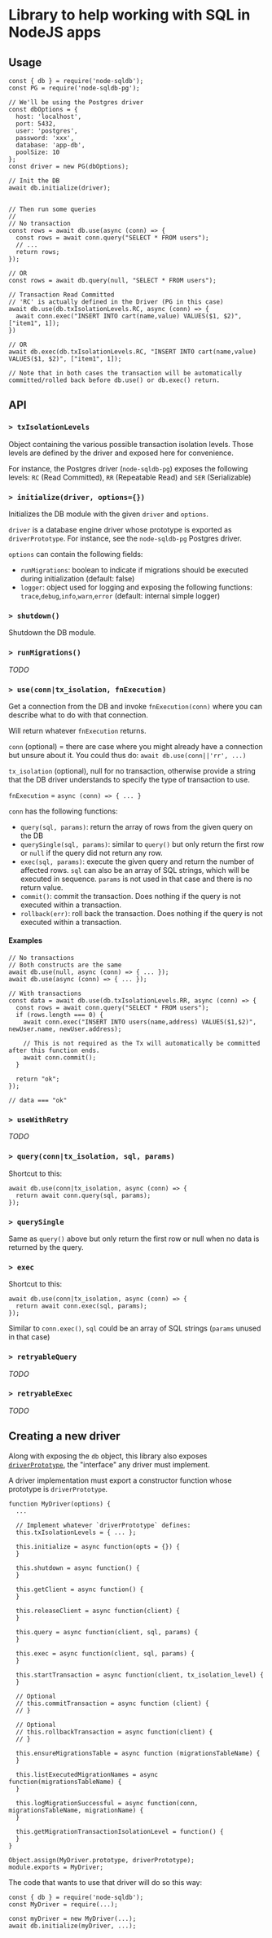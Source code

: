 # Library to help working with SQL in NodeJS apps


## Usage

```
const { db } = require('node-sqldb');
const PG = require('node-sqldb-pg');

// We'll be using the Postgres driver
const dbOptions = {
  host: 'localhost',
  port: 5432,
  user: 'postgres',
  password: 'xxx',
  database: 'app-db',
  poolSize: 10
};
const driver = new PG(dbOptions);

// Init the DB
await db.initialize(driver);


// Then run some queries
//
// No transaction
const rows = await db.use(async (conn) => {
  const rows = await conn.query("SELECT * FROM users");
  // ...
  return rows;
});

// OR
const rows = await db.query(null, "SELECT * FROM users");

// Transaction Read Committed
// 'RC' is actually defined in the Driver (PG in this case)
await db.use(db.txIsolationLevels.RC, async (conn) => {
  await conn.exec("INSERT INTO cart(name,value) VALUES($1, $2)", ["item1", 1]);
})

// OR
await db.exec(db.txIsolationLevels.RC, "INSERT INTO cart(name,value) VALUES($1, $2)", ["item1", 1]);

// Note that in both cases the transaction will be automatically committed/rolled back before db.use() or db.exec() return.
```

## API

### `> txIsolationLevels`

Object containing the various possible transaction isolation levels.
Those levels are defined by the driver and exposed here for convenience.

For instance, the Postgres driver (`node-sqldb-pg`) exposes the following levels: `RC` (Read Committed), `RR` (Repeatable Read) and `SER` (Serializable)


### `> initialize(driver, options={})`

Initializes the DB module with the given `driver` and `options`.

`driver` is a database engine driver whose prototype is exported as `driverPrototype`. For instance, see the `node-sqldb-pg` Postgres driver.

`options` can contain the following fields:

* `runMigrations`: boolean to indicate if migrations should be executed during initialization (default: false)
* `logger`: object used for logging and exposing the following functions: `trace`,`debug`,`info`,`warn`,`error` (default: internal simple logger)


### `> shutdown()`

Shutdown the DB module.


### `> runMigrations()`

*TODO*


### `> use(conn|tx_isolation, fnExecution)`

Get a connection from the DB and invoke `fnExecution(conn)` where you can describe what to do with that connection.

Will return whatever `fnExecution` returns.

`conn` (optional) = there are case where you might already have a connection but unsure about it. You could thus do: `await db.use(conn||'rr', ...)`

`tx_isolation` (optional), null for no transaction, otherwise provide a string that the DB driver understands to specify the type of transaction to use.

`fnExecution` = `async (conn) => { ... }`

`conn` has the following functions:

* `query(sql, params)`: return the array of rows from the given query on the DB
* `querySingle(sql, params)`: similar to `query()` but only return the first row or `null` if the query did not return any row.
* `exec(sql, params)`: execute the given query and return the number of affected rows. `sql` can also be an array of SQL strings, which will be executed in sequence. `params` is not used in that case and there is no return value.
* `commit()`: commit the transaction. Does nothing if the query is not executed within a transaction.
* `rollback(err)`: roll back the transaction. Does nothing if the query is not executed within a transaction.

#### Examples

```
// No transactions
// Both constructs are the same
await db.use(null, async (conn) => { ... });
await db.use(async (conn) => { ... });

// With transactions
const data = await db.use(db.txIsolationLevels.RR, async (conn) => {
  const rows = await conn.query("SELECT * FROM users");
  if (rows.length === 0) {
    await conn.exec("INSERT INTO users(name,address) VALUES($1,$2)", newUser.name, newUser.address);

    // This is not required as the Tx will automatically be committed after this function ends.
    await conn.commit();
  }

  return "ok";
});

// data === "ok"
```

### `> useWithRetry`

*TODO*

### `> query(conn|tx_isolation, sql, params)`

Shortcut to this:

```
await db.use(conn|tx_isolation, async (conn) => {
  return await conn.query(sql, params);
});
```

### `> querySingle`

Same as `query()` above but only return the first row or null when no data is returned by the query.


### `> exec`

Shortcut to this:

```
await db.use(conn|tx_isolation, async (conn) => {
  return await conn.exec(sql, params);
});
```

Similar to `conn.exec()`, `sql` could be an array of SQL strings (`params` unused in that case)


### `> retryableQuery`

*TODO*

### `> retryableExec`

*TODO*



## Creating a new driver

Along with exposing the `db` object, this library also exposes [`driverPrototype`](lib/driver/driver-prototype.js), the "interface" any driver must implement.

A driver implementation must export a constructor function whose prototype is `driverPrototype`.

```
function MyDriver(options) {
  ...

  // Implement whatever `driverPrototype` defines:
  this.txIsolationLevels = { ... };

  this.initialize = async function(opts = {}) {
  }

  this.shutdown = async function() {
  }

  this.getClient = async function() {
  }

  this.releaseClient = async function(client) {
  }

  this.query = async function(client, sql, params) {
  }

  this.exec = async function(client, sql, params) {
  }

  this.startTransaction = async function(client, tx_isolation_level) {
  }

  // Optional
  // this.commitTransaction = async function (client) {
  // }

  // Optional
  // this.rollbackTransaction = async function(client) {
  // }

  this.ensureMigrationsTable = async function (migrationsTableName) {
  }

  this.listExecutedMigrationNames = async function(migrationsTableName) {
  }

  this.logMigrationSuccessful = async function(conn, migrationsTableName, migrationName) {
  }
  
  this.getMigrationTransactionIsolationLevel = function() {
  }
}

Object.assign(MyDriver.prototype, driverPrototype);
module.exports = MyDriver;
```

The code that wants to use that driver will do so this way:

```
const { db } = require('node-sqldb');
const MyDriver = require(...);

const myDriver = new MyDriver(...);
await db.initialize(myDriver, ...);
```

